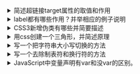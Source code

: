 <details>
<summary>简述超链接target属性的取值和作用</summary>

- _self
默认属性。在当前窗口或者框架中加载目标文档。
- _blank
打开新的窗口或者新的标签页。在使用这个属性时，最好添加 rel="noopener norefferrer" 属性，防止打开的新窗口对原窗口进行篡改。防止 window.opener API 的恶意行为。
- _parent
在 frame 或者 iframe 中使用较多。在父级框架中载入目标文档，当 a 标签本身在顶层时，与 _self 相同。
- _top
在 frame 或者 iframe 中使用较多。直接在顶层的框架中载入目标文档，加载整个窗口。

</details>




<details>
<summary>label都有哪些作用？并举相应的例子说明</summary>

## 作用
表示用户界面中某个元素的说明
增加命中区域，屏幕阅读器可以读出标签。使使用辅助技术的用户更容易理解输入 哪些数据

## 用法
单击关联标签激活input，需给input一个id属性，给label一个for属性，设为同一个值

## 注意事项
一个 input 可以与多个标签相关联。
标签本身并不与表单直接相关。它们只通过与它们相关联的控件间接地与表单相关联。
当点击或者触碰（tap）一个与表单控件相关联的 时，关联的控件的 click 事件也会触发。

</details>


<details>
<summary>CSS3新增伪类有哪些并简要描述</summary>

| CSS3伪类                                                     | 作用                                                         |
| ------------------------------------------------------------ | ------------------------------------------------------------ |
| :root                                                        | 文档根元素，总是返回html                                     |
| :last-child, :only-child, :only-of-type                      | 文本的最后一个 / 唯一一个 / 指定类型的唯一一个 子元素        |
| :nth-child(n), :nth-last-child(n), :nth-of-type(n), :nth-last-of-type(n), | 第n个 / 倒数第n个 / 指定类型的第n个 / 指定类型的倒数第n个 子元素 |
| :enabled, :disabled                                          | 启用 / 禁用                                                  |
| :checked                                                     | 已勾选                                                       |
| :default                                                     | 默认，例如radio group中默认选中的radio                       |
| :valid, :invalid, :required, :optional, :in-range, :out-of-range | 校验有效 / 校验无效 / 必填 / 非必填 / 限定范围内 / 限定范围外的 input |
| :not()                                                       | 括号内条件取反                                               |
| :empty                                                       | 没有子元素的元素                                             |
| :target                                                      | URL片段标识符指向的元素                                      |


</details>


<details>
<summary>用css创建一个三角形，并简述原理</summary>

```css
#triangle{
    width: 0;
    height: 0;
    margin: 100px auto;
    border-top: 50px solid transparent;
    border-left: 50px solid transparent;
    border-right: 50px solid transparent;
    border-bottom: 50px solid red;
}
```
原理是宽高是两边固定，border不一样，有颜色，且有top、right、bottom、left的选项进行修改。在使用的时候需要宽高为零。三角形就需要数学知识（勾股定理），去考虑为等边、全等。重点是思考

</details>


<details>
<summary>写一个把字符串大小写切换的方法</summary>

```javascript
function caseConvert(str){
    return str.replace(/([a-z]*)([A-Z]*)/g, (m, s1, s2)=>{
	return `${s1.toUpperCase()}${s2.toLowerCase()}`
    })
}
caseConvert('AsA33322A2aa') //aSa33322a2AA
```

</details>


<details>
<summary>写一个去除制表符和换行符的方法 </summary>

```javascript
/**
 * \n 换行符 new line
 * \r 回车符 return
 * \t 制表符 tab
 * \b 退格符 backspace
 * \f 换页符 form feed
 * @param {*} str
 */
function fn(str) {
  return str.replace(/[\t\n]/g, '')
}
```

</details>


<details>
<summary>JavaScript中变量声明有var和没var的区别。</summary>

JavaScript中变量声明的作用域是以函数为单位的，在函数内部，有var和没var声明的变量是不一样的。有var声明的是局部变量，没var声明的是全局变量。在JavaScript的函数作用域内,声明的变量或内部函数在函数体内都是可见的。这意味着，函数在定义之前可能已经使用。函数定义有两种方式，一种是函数定义表达式，一种是函数声明语句。函数声明语句“被提前”到外部脚本或外部函数作用域的顶部。所以，这种方式声明的函数，可以被他定义之前出现的代码所调用。而函数定义表达式中，变量的声明被提前了，但是给变量的赋值是不会提前的。所以，以表达式方式定义的函数在函数定义之前无法调用。

在全局作用域内声明变量时，有var和没var是有区别的。使用var语句重复声明语句是合法且无害的。如果重复声明且带有赋值，那么就和一般的赋值语句没差别、如果尝试读取没有声明过的变量，JavaScript会报错。

在es6以后，更推荐使用let。

</details>

